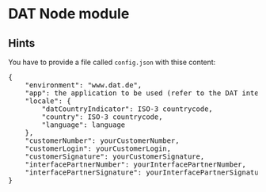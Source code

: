 # DAT Node module

## Hints
You have to provide a file called <code>config.json</code> with thise content:
<pre>
{
    "environment": "www.dat.de",
    "app": the application to be used (refer to the DAT interface-compendium for valid apps,
    "locale": {
        "datCountryIndicator": ISO-3 countrycode,
        "country": ISO-3 countrycode,
        "language": language
    },
    "customerNumber": yourCustomerNumber,
    "customerLogin": yourCustomerLogin,
    "customerSignature": yourCustomerSignature,
    "interfacePartnerNumber": yourInterfacePartnerNumber,
    "interfacePartnerSignature": yourInterfacePartnerSignature
}
</pre>
